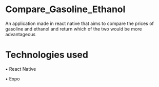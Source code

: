 # Compare_Gasoline_Ethanol
An application made in react native that aims to compare the prices of gasoline and ethanol and return which of the two would be more advantageous

# Technologies used

• React Native

• Expo
